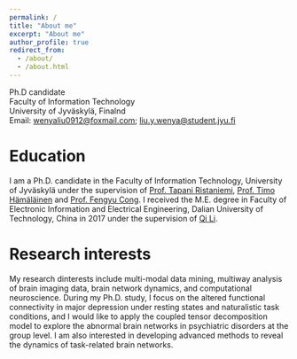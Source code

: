```yaml
---
permalink: /
title: "About me"
excerpt: "About me"
author_profile: true
redirect_from: 
  - /about/
  - /about.html
---
```

Ph.D candidate\
Faculty of Information Technology\
University of Jyväskylä, Finalnd\
Email: wenyaliu0912@foxmail.com; liu.y.wenya@student.jyu.fi


Education
======
I am a Ph.D. candidate in the Faculty of Information Technology, University of Jyväskylä under the supervision of 
[Prof. Tapani Ristaniemi](https://scholar.google.com/citations?user=OwGqX4AAAAAJ&hl=zh-CN), 
[Prof. Timo Hämäläinen](https://www.jyu.fi/it/fi/tiedekunta/henkilosto/henkilosto/hamalainen-timo) and 
[Prof. Fengyu Cong](https://scholar.google.com/citations?hl=en&user=Jd0dQA8AAAAJ&view_op=list_works). 
I received the M.E. degree in Faculty of Electronic Information and Electrical Engineering, Dalian University of Technology,
China in 2017 under the supervision of [Qi Li](http://faculty.dlut.edu.cn/liqi/zh_CN/index.htm).


Research interests
======
My research dinterests include multi-modal data mining, multiway analysis of brain imaging data, brain network dynamics, and computational neuroscience. During my Ph.D. study, I focus on the altered functional connectivity in major depression under resting states and naturalistic task conditions, and I would like to apply the coupled tensor decomposition model to explore the abnormal brain networks in psychiatric disorders at the group level. I am also interested in developing advanced methods to reveal the dynamics of task-related brain networks.



